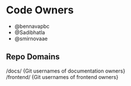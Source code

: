 # Code Owners

<!-- TODO: Who are the points of contact in your project who are responsible/accountable for the project? This can often be an engineering or design manager or leader, who may or may not be the primary maintainers of the project. List them by GitHub Username-->


- @bennavapbc
- @Sadibhatla
- @smirnovaae


## Repo Domains

<!--
The Repo Domains section of your CODEOWNERS.md file helps manage code review responsibilities efficiently. Each domain represents a different aspect of the repository, such as documentation, frontend, backend, DevOps, testing, etc. In this section, list each domain and assign the appropriate GitHub usernames or teams responsible for that domain. This ensures that pull requests (PRs) are reviewed by the right experts, maintaining high code quality and relevance.

For example:

/docs/ @doc-team @johnsmith @janedoe

/frontend/ @frontend-team @alice @bob

/backend/ @backend-team @charlie @dana

Furthermore, GitHub teams are a good feature for managing groups of contributors who need to be notified about specific domains within a repository. By creating and using GitHub teams, you can allow contributors to ping multiple relevant experts simultaneously.

To set up GitHub teams:

- Navigate to your organization's settings and select "Teams".
- Create a new team for each domain, such as @frontend-team, @backend-team, or @doc-team.
- Add the relevant members to each team. Ensure that the team includes all the individuals who should be notified about PRs in their domain.
- When filling out the Repo Domains section in your CODEOWNERS.md file, use the team handles instead of or alongside individual usernames. This way, when a contributor opens a PR affecting a specific domain, they can simply tag the team, and every member of that team will be notified.

-->

/docs/ {Git usernames of documentation owners}  
/frontend/ {Git usernames of frontend owners}
